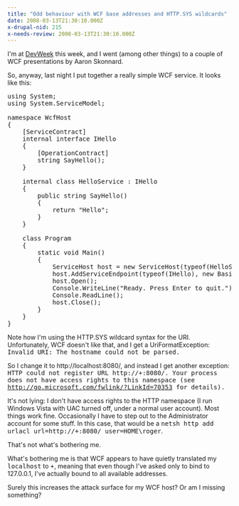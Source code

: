 ```yaml
---
title: "Odd behaviour with WCF base addresses and HTTP.SYS wildcards"
date: 2008-03-13T21:30:10.000Z
x-drupal-nid: 215
x-needs-review: 2008-03-13T21:30:10.000Z
---
```

I'm at [DevWeek](http://www.devweek.com/) this week, and I went (among other things) to a couple of WCF presentations by Aaron Skonnard.

So, anyway, last night I put together a really simple WCF service. It looks like this:

<pre>using System;
using System.ServiceModel;

namespace WcfHost
{
    [ServiceContract]
    internal interface IHello
    {
        [OperationContract]
        string SayHello();
    }

    internal class HelloService : IHello
    {
        public string SayHello()
        {
            return "Hello";
        }
    }

    class Program
    {
        static void Main()
        {
            ServiceHost host = new ServiceHost(typeof(HelloService), new Uri("http://+:8010/"));
            host.AddServiceEndpoint(typeof(IHello), new BasicHttpBinding(), "Hello");
            host.Open();
            Console.WriteLine("Ready. Press Enter to quit.");
            Console.ReadLine();
            host.Close();
        }
    }
}</pre>

Note how I'm using the HTTP.SYS wildcard syntax for the URI. Unfortunately, WCF doesn't like that, and I get a UriFormatException: <tt>Invalid URI: The hostname could not be parsed.</tt>

So I change it to http://localhost:8080/, and instead I get another exception: <tt>HTTP could not register URL http://+:8080/. Your process does not have access rights to this namespace (see http://go.microsoft.com/fwlink/?LinkId=70353 for details).</tt>

It's not lying: I don't have access rights to the HTTP namespace (I run Windows Vista with UAC turned off, under a normal user account). Most things work fine. Occasionally I have to step out to the Administrator account for some stuff. In this case, that would be a <tt>netsh http add urlacl url=http://+:8080/ user=HOME\roger</tt>.

That's not what's bothering me.

What's bothering me is that WCF appears to have quietly translated my <tt>localhost</tt> to <tt>+</tt>, meaning that even though I've asked only to bind to 127.0.0.1, I've actually bound to all available addresses.

Surely this increases the attack surface for my WCF host? Or am I missing something?